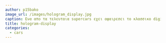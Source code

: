 ```yaml
---
author: p15bako
image_url: /images/hologram_display.jpg
caption: Eνα απο τα τελευταια supercars εχει αφαιρεσει το κλασσικο digital display και το εχει αντικαταστησει με ενα ολογραμμα που σου παρεχει ολες τις διαθεσιμες πληροφοριες.
title: hologram-display
categories:
  - cars
---
```

